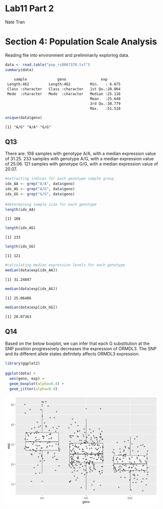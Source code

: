Lab11 Part 2
================
Nate Tran

# Section 4: Population Scale Analysis

Reading file into environment and preliminarily exploring data.

``` r
data <- read.table("pop_rs8067378.txt")
summary(data)
```

        sample              geno                exp        
     Length:462         Length:462         Min.   : 6.675  
     Class :character   Class :character   1st Qu.:20.004  
     Mode  :character   Mode  :character   Median :25.116  
                                           Mean   :25.640  
                                           3rd Qu.:30.779  
                                           Max.   :51.518  

``` r
unique(data$geno)
```

    [1] "A/G" "A/A" "G/G"

## Q13

There are: 108 samples with genotype A/A, with a median expression value
of 31.25. 233 samples with genotype A/G, with a median expression value
of 25.06. 121 samples with genotype G/G, with a median expression value
of 20.07.

``` r
#extracting indices for each genotype sample group
idx_AA <- grep("A/A", data$geno)
idx_AG <- grep("A/G", data$geno)
idx_GG <- grep("G/G", data$geno)

#determining sample size for each genotype
length(idx_AA)
```

    [1] 108

``` r
length(idx_AG)
```

    [1] 233

``` r
length(idx_GG)
```

    [1] 121

``` r
#calculating median expression levels for each genotype
median(data$exp[idx_AA])
```

    [1] 31.24847

``` r
median(data$exp[idx_AG])
```

    [1] 25.06486

``` r
median(data$exp[idx_GG])
```

    [1] 20.07363

## Q14

Based on the below boxplot, we can infer that each G substitution at the
SNP position progressively decreases the expression of ORMDL3. The SNP
and its different allele states definitely affects ORMDL3 expression.

``` r
library(ggplot2)

ggplot(data) +
  aes(geno, exp) +
  geom_boxplot(alpha=0.4) +
  geom_jitter(alpha=0.4)
```

![](lab11_part2_files/figure-commonmark/unnamed-chunk-3-1.png)

